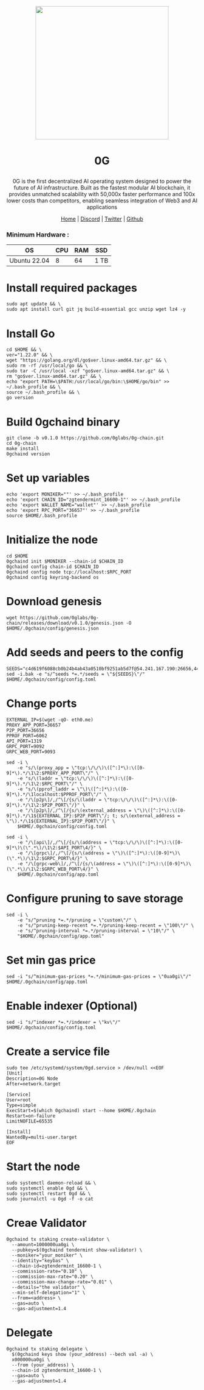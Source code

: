<p align="center">
  <img height="350" height="350" src="https://github.com/user-attachments/assets/b6405d54-9ea3-443f-b920-e2a717fdf499">
</p>
<h1>
<p align="center"> 0G </p>
</h1>
</h2>
<p align="center"> 0G is the first decentralized AI operating system designed to power the future of AI infrastructure. Built as the fastest modular AI blockchain, it provides unmatched scalability with 50,000x faster performance and 100x lower costs than competitors, enabling seamless integration of Web3 and AI applications </p>
</h2>

<p align="center">
  <a href="https://0g.ai/">Home</a> |
  <a href="https://discord.com/invite/0glabs">Discord</a> |
  <a href="https://twitter.com/0G_labs">Twitter</a> |
  <a href="https://github.com/0glabs">Github</a> 
</p>

### Minimum Hardware :
OS  | CPU     | RAM      | SSD     | 
| ------------- | ------------- | ------------- | -------- |
| Ubuntu 22.04 | 8          | 64         | 1 TB  | 

# Install required packages
```
sudo apt update && \
sudo apt install curl git jq build-essential gcc unzip wget lz4 -y
```
# Install Go
```
cd $HOME && \
ver="1.22.0" && \
wget "https://golang.org/dl/go$ver.linux-amd64.tar.gz" && \
sudo rm -rf /usr/local/go && \
sudo tar -C /usr/local -xzf "go$ver.linux-amd64.tar.gz" && \
rm "go$ver.linux-amd64.tar.gz" && \
echo "export PATH=\$PATH:/usr/local/go/bin:\$HOME/go/bin" >> ~/.bash_profile && \
source ~/.bash_profile && \
go version
```
# Build 0gchaind binary
```
git clone -b v0.1.0 https://github.com/0glabs/0g-chain.git
cd 0g-chain
make install
0gchaind version
```
# Set up variables
```
echo 'export MONIKER=""' >> ~/.bash_profile
echo 'export CHAIN_ID="zgtendermint_16600-1"' >> ~/.bash_profile
echo 'export WALLET_NAME="wallet"' >> ~/.bash_profile
echo 'export RPC_PORT="36657"' >> ~/.bash_profile
source $HOME/.bash_profile
```
# Initialize the node
```
cd $HOME
0gchaind init $MONIKER --chain-id $CHAIN_ID
0gchaind config chain-id $CHAIN_ID
0gchaind config node tcp://localhost:$RPC_PORT
0gchaind config keyring-backend os
```
# Download genesis
```
wget https://github.com/0glabs/0g-chain/releases/download/v0.1.0/genesis.json -O $HOME/.0gchain/config/genesis.json
```
# Add seeds and peers to the config
```
SEEDS="c4d619f6088cb0b24b4ab43a0510bf9251ab5d7f@54.241.167.190:26656,44d11d4ba92a01b520923f51632d2450984d5886@54.176.175.48:26656,f2693dd86766b5bf8fd6ab87e2e970d564d20aff@54.193.250.204:26656,f878d40c538c8c23653a5b70f615f8dccec6fb9f@54.215.187.94:26656"
sed -i.bak -e "s/^seeds *=.*/seeds = \"${SEEDS}\"/" $HOME/.0gchain/config/config.toml
```
# Change ports
```
EXTERNAL_IP=$(wget -qO- eth0.me)
PROXY_APP_PORT=36657
P2P_PORT=36656
PPROF_PORT=6062
API_PORT=1319
GRPC_PORT=9092
GRPC_WEB_PORT=9093
```
```
sed -i \
    -e "s/\(proxy_app = \"tcp:\/\/\)\([^:]*\):\([0-9]*\).*/\1\2:$PROXY_APP_PORT\"/" \
    -e "s/\(laddr = \"tcp:\/\/\)\([^:]*\):\([0-9]*\).*/\1\2:$RPC_PORT\"/" \
    -e "s/\(pprof_laddr = \"\)\([^:]*\):\([0-9]*\).*/\1localhost:$PPROF_PORT\"/" \
    -e "/\[p2p\]/,/^\[/{s/\(laddr = \"tcp:\/\/\)\([^:]*\):\([0-9]*\).*/\1\2:$P2P_PORT\"/}" \
    -e "/\[p2p\]/,/^\[/{s/\(external_address = \"\)\([^:]*\):\([0-9]*\).*/\1${EXTERNAL_IP}:$P2P_PORT\"/; t; s/\(external_address = \"\).*/\1${EXTERNAL_IP}:$P2P_PORT\"/}" \
    $HOME/.0gchain/config/config.toml
```
```
sed -i \
    -e "/\[api\]/,/^\[/{s/\(address = \"tcp:\/\/\)\([^:]*\):\([0-9]*\)\(\".*\)/\1\2:$API_PORT\4/}" \
    -e "/\[grpc\]/,/^\[/{s/\(address = \"\)\([^:]*\):\([0-9]*\)\(\".*\)/\1\2:$GRPC_PORT\4/}" \
    -e "/\[grpc-web\]/,/^\[/{s/\(address = \"\)\([^:]*\):\([0-9]*\)\(\".*\)/\1\2:$GRPC_WEB_PORT\4/}" \
    $HOME/.0gchain/config/app.toml
```
# Configure pruning to save storage
```
sed -i \
    -e "s/^pruning *=.*/pruning = \"custom\"/" \
    -e "s/^pruning-keep-recent *=.*/pruning-keep-recent = \"100\"/" \
    -e "s/^pruning-interval *=.*/pruning-interval = \"10\"/" \
    "$HOME/.0gchain/config/app.toml"
```
# Set min gas price 
```
sed -i "s/^minimum-gas-prices *=.*/minimum-gas-prices = \"0ua0gi\"/" $HOME/.0gchain/config/app.toml
```
# Enable indexer (Optional)
```
sed -i "s/^indexer *=.*/indexer = \"kv\"/" $HOME/.0gchain/config/config.toml
```
# Create a service file
```
sudo tee /etc/systemd/system/0gd.service > /dev/null <<EOF
[Unit]
Description=0G Node
After=network.target

[Service]
User=root
Type=simple
ExecStart=$(which 0gchaind) start --home $HOME/.0gchain
Restart=on-failure
LimitNOFILE=65535

[Install]
WantedBy=multi-user.target
EOF
```
# Start the node
```
sudo systemctl daemon-reload && \
sudo systemctl enable 0gd && \
sudo systemctl restart 0gd && \
sudo journalctl -u 0gd -f -o cat
```
# Creae Validator
```
0gchaind tx staking create-validator \
  --amount=1000000ua0gi \
  --pubkey=$(0gchaind tendermint show-validator) \
  --moniker="your_moniker" \
  --identity="keybas" \
  --chain-id=zgtendermint_16600-1 \
  --commission-rate="0.10" \
  --commission-max-rate="0.20" \
  --commission-max-change-rate="0.01" \
  --details="the validator" \
  --min-self-delegation="1" \
  --from=<address> \
  --gas=auto \
  --gas-adjustment=1.4
```
# Delegate
```
0gchaind tx staking delegate \
  $(0gchaind keys show (your_address) --bech val -a) \
  x000000ua0gi \
  --from (your_address) \
  --chain-id zgtendermint_16600-1 \
  --gas=auto \
  --gas-adjustment=1.4
```
